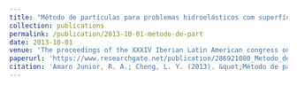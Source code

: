 ```yaml
---
title: "Método de partículas para problemas hidroelásticos com superfície livre"
collection: publications
permalink: /publication/2013-10-01-metodo-de-part
date: 2013-10-01
venue: 'The proceedings of the XXXIV Iberian Latin American congress on computational methods in engineering'
paperurl: 'https://www.researchgate.net/publication/286921080_Metodo_de_particulas_para_problemas_hidroelasticos_com_superficie_livre'
citation: 'Amaro Junior, R. A.; Cheng, L. Y. (2013). &quot;Método de partículas para problemas hidroelásticos com superfície livre.&quot; <i>The proceedings of the XXXIV Iberian Latin American congress on computational methods in engineering</i>.'
---
```

